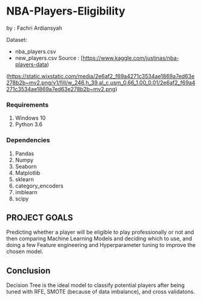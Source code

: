 # NBA-Players-Eligibility

by : Fachri Ardiansyah

Dataset: 
- nba_players.csv
- new_players.csv
Source : [https://www.kaggle.com/justinas/nba-players-data)

(https://static.wixstatic.com/media/2e6af2_f69a4271c3534ae1869a7ed63e278b2b~mv2.png/v1/fill/w_246,h_39,al_c,usm_0.66_1.00_0.01/2e6af2_f69a4271c3534ae1869a7ed63e278b2b~mv2.png)

### Requirements
1. Windows 10
2. Python 3.6 

### Dependencies
1. Pandas
2. Numpy
3. Seaborn
4. Matplotlib
5. sklearn
6. category_encoders
7. imblearn
8. scipy



PROJECT GOALS
---

Predicting whether a player will be eligible to play professionally or not and then comparing Machine Learning Models and deciding which to use, and doing a few Feature engineering and Hyperparameter tuning to improve the chosen model.

## Conclusion
Decision Tree is the ideal model to classify potential players after being tuned with RFE, SMOTE (because of data imbalance), and cross validatons. 

